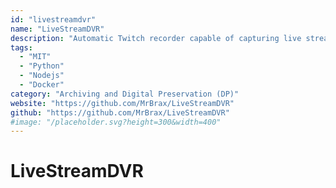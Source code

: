 ```yaml
---
id: "livestreamdvr"
name: "LiveStreamDVR"
description: "Automatic Twitch recorder capable of capturing live streams, chat messages and stream metadata."
tags:
  - "MIT"
  - "Python"
  - "Nodejs"
  - "Docker"
category: "Archiving and Digital Preservation (DP)"
website: "https://github.com/MrBrax/LiveStreamDVR"
github: "https://github.com/MrBrax/LiveStreamDVR"
#image: "/placeholder.svg?height=300&width=400"
---
```


# LiveStreamDVR
